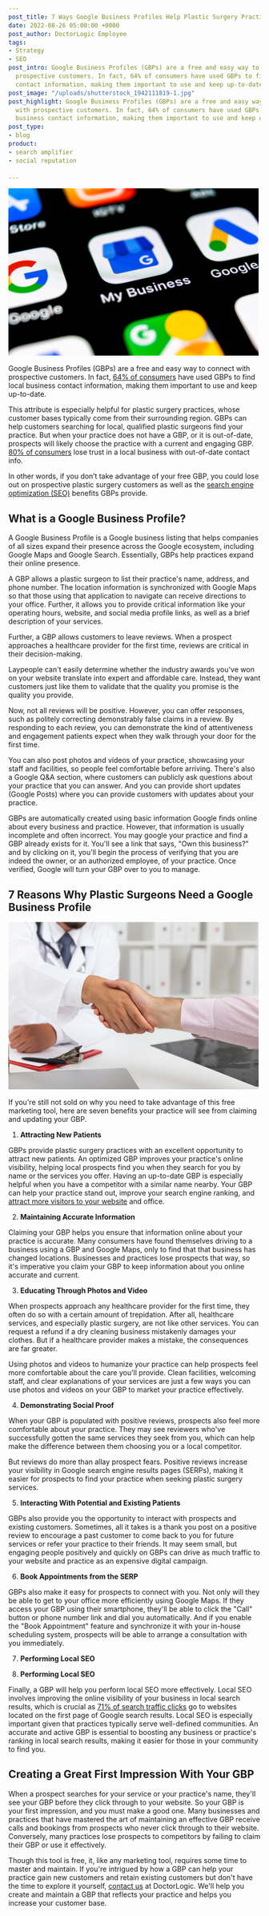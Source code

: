 ```yaml
---
post_title: 7 Ways Google Business Profiles Help Plastic Surgery Practices Grow
date: 2022-08-26 05:00:00 +0000
post_author: DoctorLogic Employee
tags:
- Strategy
- SEO
post_intro: Google Business Profiles (GBPs) are a free and easy way to connect with
  prospective customers. In fact, 64% of consumers have used GBPs to find local business
  contact information, making them important to use and keep up-to-date.
post_image: "/uploads/shutterstock_1942111819-1.jpg"
post_highlight: Google Business Profiles (GBPs) are a free and easy way to connect
  with prospective customers. In fact, 64% of consumers have used GBPs to find local
  business contact information, making them important to use and keep up-to-date.
post_type:
- blog
product:
- search amplifier
- social reputation

---
```

![](/uploads/shutterstock_1192398814.jpg)

Google Business Profiles (GBPs) are a free and easy way to connect with prospective customers. In fact, [64% of consumers](https://www.brightlocal.com/research/google-my-business-insights-study/) have used GBPs to find local business contact information, making them important to use and keep up-to-date.

This attribute is especially helpful for plastic surgery practices, whose customer bases typically come from their surrounding region. GBPs can help customers searching for local, qualified plastic surgeons find your practice. But when your practice does not have a GBP, or it is out-of-date, prospects will likely choose the practice with a current and engaging GBP. [80% of consumers](https://smallbiztrends.com/2018/04/2018-local-citations-trust-report.html) lose trust in a local business with out-of-date contact info.

In other words, if you don’t take advantage of your free GBP, you could lose out on prospective plastic surgery customers as well as the [search engine optimization (SEO)](https://doctorlogic.com/blog/seo-plastic-surgeons.html) benefits GBPs provide.

## **What is a Google Business Profile?**

A Google Business Profile is a Google business listing that helps companies of all sizes expand their presence across the Google ecosystem, including Google Maps and Google Search. Essentially, GBPs help practices expand their online presence.

A GBP allows a plastic surgeon to list their practice's name, address, and phone number. The location information is synchronized with Google Maps so that those using that application to navigate can receive directions to your office. Further, it allows you to provide critical information like your operating hours, website, and social media profile links, as well as a brief description of your services.

Further, a GBP allows customers to leave reviews. When a prospect approaches a healthcare provider for the first time, reviews are critical in their decision-making.

Laypeople can't easily determine whether the industry awards you've won on your website translate into expert and affordable care. Instead, they want customers just like them to validate that the quality you promise is the quality you provide.

Now, not all reviews will be positive. However, you can offer responses, such as politely correcting demonstrably false claims in a review. By responding to each review, you can demonstrate the kind of attentiveness and engagement patients expect when they walk through your door for the first time.

You can also post photos and videos of your practice, showcasing your staff and facilities, so people feel comfortable before arriving. There's also a Google Q&A section, where customers can publicly ask questions about your practice that you can answer. And you can provide short updates (Google Posts) where you can provide customers with updates about your practice.

GBPs are automatically created using basic information Google finds online about every business and practice. However, that information is usually incomplete and often incorrect. You may google your practice and find a GBP already exists for it. You'll see a link that says, "Own this business?" and by clicking on it, you'll begin the process of verifying that you are indeed the owner, or an authorized employee, of your practice. Once verified, Google will turn your GBP over to you to manage.

## **7 Reasons Why Plastic Surgeons Need a Google Business Profile**

![](/uploads/shutterstock_474699898-1.jpg)

If you're still not sold on why you need to take advantage of this free marketing tool, here are seven benefits your practice will see from claiming and updating your GBP.

1. **Attracting New Patients**

GBPs provide plastic surgery practices with an excellent opportunity to attract new patients. An optimized GBP improves your practice's online visibility, helping local prospects find you when they search for you by name or the services you offer. Having an up-to-date GBP is especially helpful when you have a competitor with a similar name nearby. Your GBP can help your practice stand out, improve your search engine ranking, and [attract more visitors to your website](https://doctorlogic.com/blog/7-lead-generation-tactics-for-plastic-surgeons) and office.

2. **Maintaining Accurate Information**

Claiming your GBP helps you ensure that information online about your practice is accurate. Many consumers have found themselves driving to a business using a GBP and Google Maps, only to find that that business has changed locations. Businesses and practices lose prospects that way, so it's imperative you claim your GBP to keep information about you online accurate and current.

3. **Educating Through Photos and Video**

When prospects approach any healthcare provider for the first time, they often do so with a certain amount of trepidation. After all, healthcare services, and especially plastic surgery, are not like other services. You can request a refund if a dry cleaning business mistakenly damages your clothes. But if a healthcare provider makes a mistake, the consequences are far greater.

Using photos and videos to humanize your practice can help prospects feel more comfortable about the care you'll provide. Clean facilities, welcoming staff, and clear explanations of your services are just a few ways you can use photos and videos on your GBP to market your practice effectively.

4. **Demonstrating Social Proof**

When your GBP is populated with positive reviews, prospects also feel more comfortable about your practice. They may see reviewers who've successfully gotten the same services they seek from you, which can help make the difference between them choosing you or a local competitor.

But reviews do more than allay prospect fears. Positive reviews increase your visibility in Google search engine results pages (SERPs), making it easier for prospects to find your practice when seeking plastic surgery services.

5. **Interacting With Potential and Existing Patients**

GBPs also provide you the opportunity to interact with prospects and existing customers. Sometimes, all it takes is a thank you post on a positive review to encourage a past customer to come back to you for future services or refer your practice to their friends. It may seem small, but engaging people positively and quickly on GBPs can drive as much traffic to your website and practice as an expensive digital campaign.

6. **Book Appointments from the SERP**

GBPs also make it easy for prospects to connect with you. Not only will they be able to get to your office more efficiently using Google Maps. If they access your GBP using their smartphone, they'll be able to click the "Call" button or phone number link and dial you automatically. And if you enable the "Book Appointment" feature and synchronize it with your in-house scheduling system, prospects will be able to arrange a consultation with you immediately.

7. **Performing Local SEO**


7. **Performing Local SEO**

Finally, a GBP will help you perform local SEO more effectively. Local SEO involves improving the online visibility of your business in local search results, which is crucial as [71% of search traffic clicks](https://www.forbes.com/sites/forbesagencycouncil/2017/10/30/the-value-of-search-results-rankings/?sh=677f80d344d3) go to websites located on the first page of Google search results. Local SEO is especially important given that practices typically serve well-defined communities. An accurate and active GBP is essential to boosting any business or practice's ranking in local search results, making it easier for those in your community to find you.

## **Creating a Great First Impression With Your GBP**

When a prospect searches for your service or your practice's name, they'll see your GBP before they click through to your website. So your GBP is your first impression, and you must make a good one. Many businesses and practices that have mastered the art of maintaining an effective GBP receive calls and bookings from prospects who never click through to their website. Conversely, many practices lose prospects to competitors by failing to claim their GBP or use it effectively.

Though this tool is free, it, like any marketing tool, requires some time to master and maintain. If you're intrigued by how a GBP can help your practice gain new customers and retain existing customers but don't have the time to explore it yourself, [contact us](https://doctorlogic.com/contact-us) at DoctorLogic. We'll help you create and maintain a GBP that reflects your practice and helps you increase your customer base.